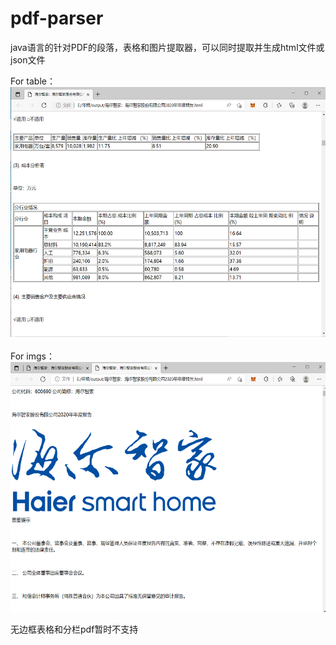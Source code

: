# pdf-parser 
java语言的针对PDF的段落，表格和图片提取器，可以同时提取并生成html文件或json文件  

For table：  
<img src="imgs/table.png" width="600" height="400"/><br/>  
For imgs：  
<img src="imgs/pic.png" width="600" height="400"/><br/>  
 
无边框表格和分栏pdf暂时不支持

